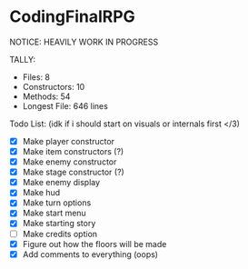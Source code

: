 # CodingFinalRPG
NOTICE: HEAVILY WORK IN PROGRESS

TALLY:
- Files: 8
- Constructors: 10 
- Methods: 54
- Longest File: 646 lines

Todo List:
(idk if i should start on visuals or internals first </3)
- [x] Make player constructor
- [x] Make item constructors (?)
- [x] Make enemy constructor 
- [x] Make stage constructor (?)
- [x] Make enemy display
- [x] Make hud
- [x] Make turn options
- [x] Make start menu
- [x] Make starting story
- [ ] Make credits option
- [x] Figure out how the floors will be made
- [x] Add comments to everything (oops)
